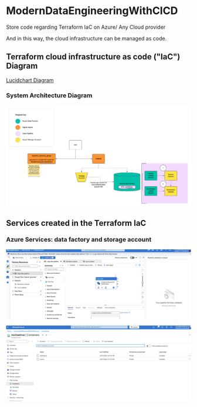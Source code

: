 # ModernDataEngineeringWithCICD

Store code regarding Terraform IaC on Azure/ Any Cloud provider

And in this way, the cloud infrastructure can be managed as code.

## Terraform cloud infrastructure as code ("IaC") Diagram

[Lucidchart Diagram](https://lucid.app/lucidchart/bed41352-be94-46fb-8969-b86b4d9a6584/edit?view_items=UYbEQjRnzadU&invitationId=inv_cd38aca9-4113-4421-a991-7199f25dbdc4)

### System Architecture Diagram
![Diagram](https://github.com/michaelearncoding/Buiding-Infrastructure-as-Code-Terraform/blob/main/assect/BuildingCloudInfrastructuresUsingTerraform.png?raw=true)


## Services created in the Terraform IaC

### Azure Services: data factory and storage account


![data factory](https://github.com/michaelearncoding/Buiding-Infrastructure-as-Code-Terraform/blob/main/assect/DataFactory.png?raw=true)

![storage account](https://github.com/michaelearncoding/Buiding-Infrastructure-as-Code-Terraform/blob/main/assect/StorageAccount_Containers.png?raw=true)